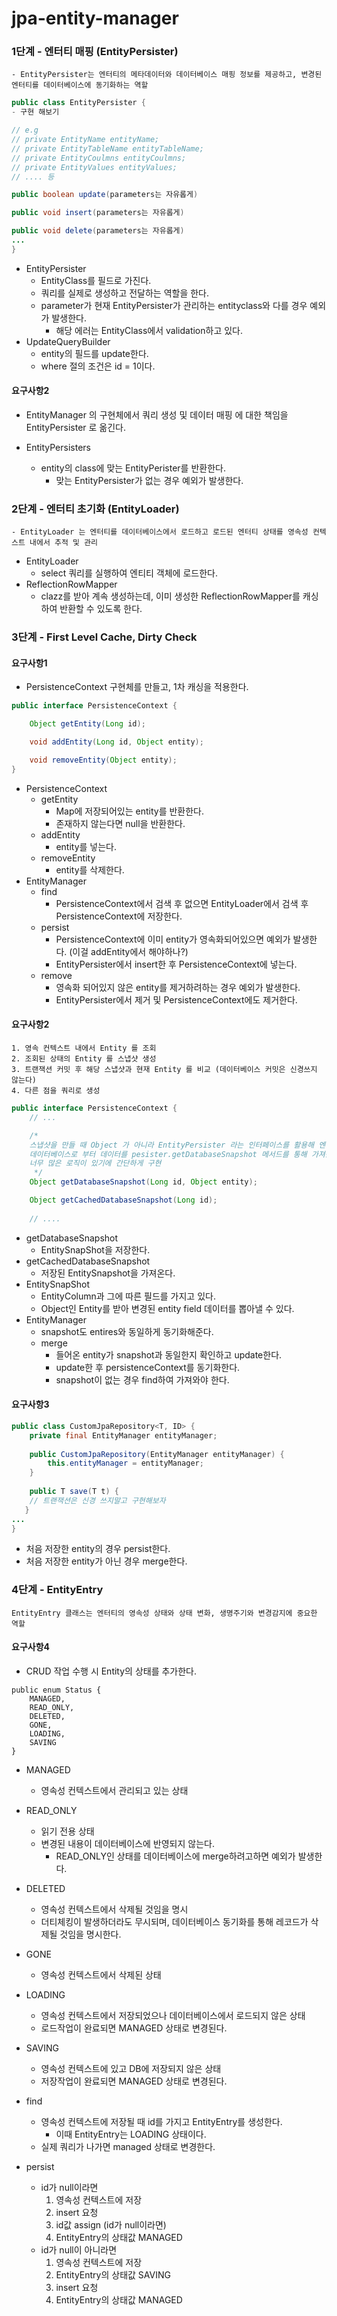 # jpa-entity-manager

### 1단계 - 엔터티 매핑 (EntityPersister)
```
- EntityPersister는 엔터티의 메타데이터와 데이터베이스 매핑 정보를 제공하고, 변경된 엔터티를 데이터베이스에 동기화하는 역할
```
```java
public class EntityPersister {
- 구현 해보기

// e.g 
// private EntityName entityName;
// private EntityTableName entityTableName;
// private EntityCoulmns entityCoulmns;
// private EntityValues entityValues;
// .... 등

public boolean update(parameters는 자유롭게)

public void insert(parameters는 자유롭게)

public void delete(parameters는 자유롭게)
...
}
```
- EntityPersister
  - EntityClass를 필드로 가진다.
  - 쿼리를 실제로 생성하고 전달하는 역할을 한다.
  - parameter가 현재 EntityPersister가 관리하는 entityclass와 다를 경우 예외가 발생한다.
    - 해당 에러는 EntityClass에서 validation하고 있다.
- UpdateQueryBuilder
  - entity의 필드를 update한다.
  - where 절의 조건은 id = 1이다.

#### 요구사항2
- EntityManager 의 구현체에서 쿼리 생성 및 데이터 매핑 에 대한 책임을 EntityPersister 로 옮긴다.

- EntityPersisters
  - entity의 class에 맞는 EntityPerister를 반환한다.
    - 맞는 EntityPersister가 없는 경우 예외가 발생한다.

### 2단계 - 엔터티 초기화 (EntityLoader)
```
- EntityLoader 는 엔터티를 데이터베이스에서 로드하고 로드된 엔터티 상태를 영속성 컨텍스트 내에서 추적 및 관리
```
- EntityLoader
  - select 쿼리를 실행하여 엔티티 객체에 로드한다.
- ReflectionRowMapper
  - clazz를 받아 계속 생성하는데, 이미 생성한 ReflectionRowMapper를 캐싱하여 반환할 수 있도록 한다.

### 3단계 - First Level Cache, Dirty Check
#### 요구사항1
- PersistenceContext 구현체를 만들고, 1차 캐싱을 적용한다.
```java
public interface PersistenceContext {

    Object getEntity(Long id);

    void addEntity(Long id, Object entity);

    void removeEntity(Object entity);
}
```
- PersistenceContext
  - getEntity
    - Map에 저장되어있는 entity를 반환한다.
    - 존재하지 않는다면 null을 반환한다.
  - addEntity
    - entity를 넣는다.
  - removeEntity
    - entity를 삭제한다.
- EntityManager
  - find
    - PersistenceContext에서 검색 후 없으면 EntityLoader에서 검색 후 PersistenceContext에 저장한다.
  - persist
    - PersistenceContext에 이미 entity가 영속화되어있으면 예외가 발생한다. (이걸 addEntity에서 해야하나?)
    - EntityPersister에서 insert한 후 PersistenceContext에 넣는다.
  - remove
    - 영속화 되어있지 않은 entity를 제거하려하는 경우 예외가 발생한다.
    - EntityPersister에서 제거 및 PersistenceContext에도 제거한다.

#### 요구사항2
```
1. 영속 컨텍스트 내에서 Entity 를 조회
2. 조회된 상태의 Entity 를 스냅샷 생성
3. 트랜잭션 커밋 후 해당 스냅샷과 현재 Entity 를 비교 (데이터베이스 커밋은 신경쓰지 않는다)
4. 다른 점을 쿼리로 생성
```
```java
public interface PersistenceContext {
    // ...

    /*
    스냅샷을 만들 때 Object 가 아니라 EntityPersister 라는 인터페이스를 활용해 엔티티가 영속화 될 때 
    데이터베이스로 부터 데이터를 pesister.getDatabaseSnapshot 메서드를 통해 가져옴 
    너무 많은 로직이 있기에 간단하게 구현
     */
    Object getDatabaseSnapshot(Long id, Object entity);

    Object getCachedDatabaseSnapshot(Long id);
    
    // ....
```
- getDatabaseSnapshot
  - EntitySnapShot을 저장한다.
- getCachedDatabaseSnapshot 
  - 저장된 EntitySnapshot을 가져온다.
- EntitySnapShot
  - EntityColumn과 그에 따른 필드를 가지고 있다.
  - Object인 Entity를 받아 변경된 entity field 데이터를 뽑아낼 수 있다. 
- EntityManager
  - snapshot도 entires와 동일하게 동기화해준다.
  - merge
    - 들어온 entity가 snapshot과 동일한지 확인하고 update한다.
    - update한 후 persistenceContext를 동기화한다.
    - snapshot이 없는 경우 find하여 가져와야 한다.

#### 요구사항3
```java
public class CustomJpaRepository<T, ID> {
    private final EntityManager entityManager;
    
    public CustomJpaRepository(EntityManager entityManager) {
        this.entityManager = entityManager;
    }
    
    public T save(T t) {
    // 트랜잭션은 신경 쓰지말고 구현해보자
   }
...
}
```
- 처음 저장한 entity의 경우 persist한다.
- 처음 저장한 entity가 아닌 경우 merge한다.

### 4단계 - EntityEntry
```
EntityEntry 클래스는 엔터티의 영속성 상태와 상태 변화, 생명주기와 변경감지에 중요한 역할
```
#### 요구사항4
- CRUD 작업 수행 시 Entity의 상태를 추가한다.
```
public enum Status {
	MANAGED,
	READ_ONLY,
	DELETED,
	GONE,
	LOADING,
	SAVING
}
``` 
- MANAGED
  - 영속성 컨텍스트에서 관리되고 있는 상태
- READ_ONLY
  - 읽기 전용 상태
  - 변경된 내용이 데이터베이스에 반영되지 않는다.
    - READ_ONLY인 상태를 데이터베이스에 merge하려고하면 예외가 발생한다.
- DELETED
  - 영속성 컨텍스트에서 삭제될 것임을 명시
  - 더티체킹이 발생하더라도 무시되며, 데이터베이스 동기화를 통해 레코드가 삭제될 것임을 명시한다.
- GONE
  - 영속성 컨텍스트에서 삭제된 상태
- LOADING
  - 영속성 컨텍스트에서 저장되었으나 데이터베이스에서 로드되지 않은 상태
  - 로드작업이 완료되면 MANAGED 상태로 변경된다.
- SAVING
  - 영속성 컨텍스트에 있고 DB에 저장되지 않은 상태
  - 저장작업이 완료되면 MANAGED 상태로 변경된다.

- find
  - 영속성 컨텍스트에 저장될 때 id를 가지고 EntityEntry를 생성한다.
    - 이때 EntityEntry는 LOADING 상태이다.
  - 실제 쿼리가 나가면 managed 상태로 변경한다.
- persist
  - id가 null이라면
    1. 영속성 컨텍스트에 저장
    2. insert 요청
    3. id값 assign (id가 null이라면)
    4. EntityEntry의 상태값 MANAGED
  - id가 null이 아니라면
    1. 영속성 컨텍스트에 저장
    2. EntityEntry의 상태값 SAVING
    3. insert 요청
    4. EntityEntry의 상태값 MANAGED
